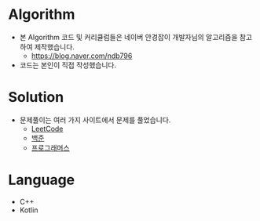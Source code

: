# Algorithm
 * 본 Algorithm 코드 및 커리큘럼들은 네이버 안경잡이 개발자님의 알고리즘을 참고하여 제작했습니다.
    + https://blog.naver.com/ndb796
 * 코드는 본인이 직접 작성했습니다.

# Solution
 * 문제풀이는 여러 가지 사이트에서 문제를 풀었습니다.
    + [LeetCode](https://leetcode.com/)
    + [백준](https://www.acmicpc.net/)
    + [프로그래머스](https://programmers.co.kr/)
    
# Language
 * C++
 * Kotlin
